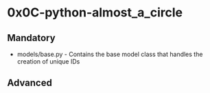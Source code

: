 # 0x0C-python-almost_a_circle

## Mandatory

* models/base.py - Contains the base model class that handles the creation of unique IDs

## Advanced
